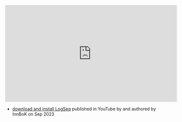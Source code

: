 <iframe width="560" height="315" src="https://www.youtube.com/embed/F9u81O91t-I" title="YouTube video player" frameborder="0" allow="accelerometer; autoplay; clipboard-write; encrypted-media; gyroscope; picture-in-picture; web-share" allowfullscreen></iframe>

- [download and install LogSeq](https://www.youtube.com/watch?v=F9u81O91t-I) published in YouTube by  and authored by InnBoK on Sep 2023


